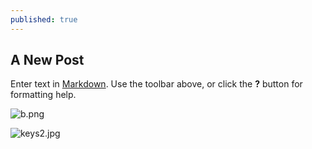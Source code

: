```yaml
---
published: true
---
```

## A New Post

Enter text in [Markdown](http://daringfireball.net/projects/markdown/). Use the toolbar above, or click the **?** button for formatting help.

![b.png]({{site.baseurl}}/_posts/b.png)

![keys2.jpg]({{site.baseurl}}/_posts/keys2.jpg)




